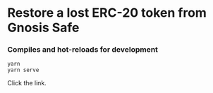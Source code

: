 # Restore a lost ERC-20 token from Gnosis Safe

### Compiles and hot-reloads for development
```
yarn
yarn serve
```

Click the link.
